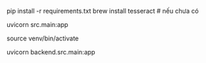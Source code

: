 pip install -r requirements.txt
brew install tesseract  # nếu chưa có



uvicorn src.main:app  


source venv/bin/activate



uvicorn backend.src.main:app 